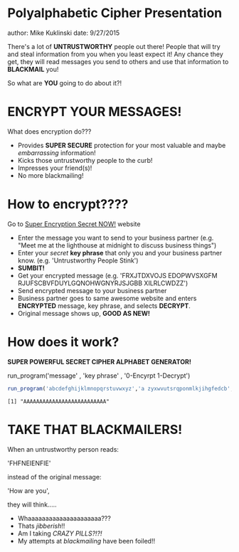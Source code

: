 Polyalphabetic Cipher Presentation
========================================================
author: Mike Kuklinski
date: 9/27/2015

There's a lot of **UNTRUSTWORTHY** people out there! 
People that will try and steal information from you when you least expect it! Any chance they get, they will read messages you send to others and use that information to **BLACKMAIL** you!

So what are **YOU** going to do about it?!

ENCRYPT YOUR MESSAGES!
========================================================

What does encryption do???
- Provides **SUPER   SECURE** protection for your most valuable and maybe *embarrassing* information!
- Kicks those untrustworthy people to the curb!
- Impresses your friend(s)!
- No more blackmailing!


How to encrypt????
========================================================

Go to [Super Encryption Secret NOW!](https://mike-kuklinski.shinyapps.io/Polyalphabetic-Encryption) website
- Enter the message you want to send to your business partner (e.g. "Meet me at the lighthouse at midnight to discuss business things")
- Enter your *secret* **key phrase** that only you and your business partner know. (e.g. 'Untrustworthy People Stink')
- **SUMBIT!**
- Get your encrypted message 
(e.g. 'FRXJTDXVOJS EDOPWVSXGFM RJUFSCBVFDUYLGQNOHWGNYRJSJGBB XILRLCWDZZ')
- Send encrypted message to your business partner
- Business partner goes to same awesome website and enters **ENCRYPTED** message, key phrase, and selects **DECRYPT**.
- Original message shows up, **GOOD AS NEW!**

How does it work?
========================================================
**SUPER POWERFUL SECRET CIPHER ALPHABET GENERATOR!** 


run_program('message' , 'key phrase' , '0-Encyrpt 1-Decrypt')

```r
run_program('abcdefghijklmnopqrstuvwxyz','a zyxwvutsrqponmlkjihgfedcb',0)
```

```
[1] "AAAAAAAAAAAAAAAAAAAAAAAAAA"
```

TAKE THAT BLACKMAILERS!
========================================================

When an untrustworthy person reads: 

'FHFNEIENFIE' 

instead of the original message: 

'How are you',  

they will think.....
- Whaaaaaaaaaaaaaaaaaaaaa???
- Thats *jibberish*!!
- Am I taking *CRAZY PILLS?!?!*
- My attempts at *blackmailing* have been foiled!!
